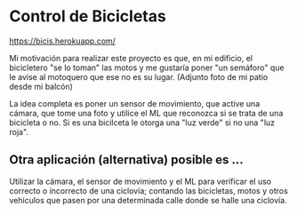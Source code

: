 
# Control de Bicicletas

https://bicis.herokuapp.com/

Mi motivación para realizar este proyecto es que, en mi edificio, el bicicletero "se lo toman" las motos y me gustaría poner "un semáforo" que le avise al motoquero que ese no es su lugar. (Adjunto foto de mi patio desde mi balcón)

La idea completa es poner un sensor de movimiento, que active una cámara, que tome una foto y utilice el ML que reconozca si se trata de una bicicleta o no.  Si es una bicilceta le otorga una "luz verde" si no  una "luz roja". 

## Otra aplicación (alternativa) posible es ... 

Utilizar la cámara, el sensor de movimiento y el ML para verificar el uso correcto o incorrecto de una ciclovía; contando las bicicletas, motos y otros vehiculos que pasen por una determinada calle donde se halle una ciclovía.

